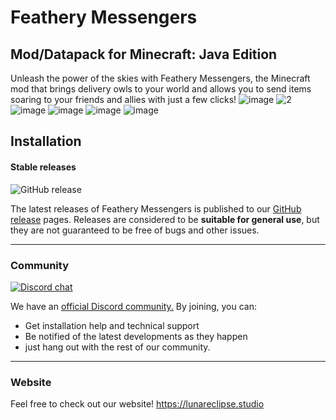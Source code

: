 # Feathery Messengers
## Mod/Datapack for Minecraft: Java Edition

Unleash the power of the skies with Feathery Messengers, the Minecraft mod that brings delivery owls to your world and allows you to send items soaring to your friends and allies with just a few clicks!
![image](https://user-images.githubusercontent.com/26262092/209917380-1091ff11-0eed-4a03-9aa6-bd0e1afe434d.png)
![2](https://user-images.githubusercontent.com/26262092/187563466-a50ecd46-9220-4330-ad25-deab3d0dca60.png)
![image](https://user-images.githubusercontent.com/26262092/209917284-6d5473cc-e7c5-42b4-8269-8afb99350f76.png)
![image](https://user-images.githubusercontent.com/26262092/209917307-27d284e7-80eb-478f-9aba-1c32fbe9f170.png)
![image](https://lunareclipse.studio/assets/img/owls/images/7.png)
![image](https://user-images.githubusercontent.com/26262092/209917303-8b7834ec-108c-46a6-bc12-2e1705bc0a64.png)



## Installation

#### Stable releases

![GitHub release](https://img.shields.io/github/v/release/LunarEclipseStudios/Feathery-Messengers)

The latest releases of Feathery Messengers is published to our [GitHub release](https://github.com/LunarEclipseStudios/Feathery-Messengers/releases) pages. 
Releases are considered to be **suitable for general use**, but they are not guaranteed to be free of bugs and other issues.

---

### Community
[![Discord chat](https://img.shields.io/badge/chat%20on-discord-7289DA?logo=discord&logoColor=white)](https://discord.gg/RmMtqxJJgH)

We have an [official Discord community.](https://discord.gg/RmMtqxJJgH) By joining, you can:
- Get installation help and technical support
- Be notified of the latest developments as they happen
- just hang out with the rest of our community.

---

### Website
Feel free to check out our website!
https://lunareclipse.studio

